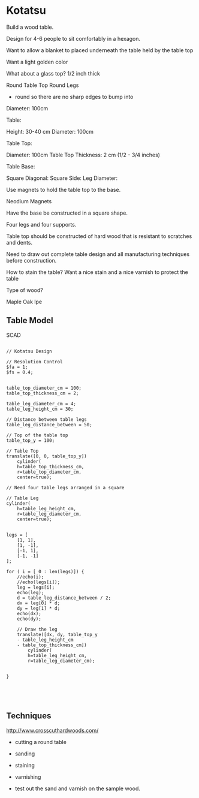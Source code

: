 # Kotatsu

Build a wood table.

Design for 4-6 people to sit comfortably in a hexagon.

Want to allow a blanket to placed underneath the table held by the table top

Want a light golden color

What about a glass top?
1/2 inch thick

Round Table Top
Round Legs

- round so there are no sharp edges to bump into

Diameter: 100cm

Table:

Height: 30-40 cm
Diameter: 100cm

Table Top:

Diameter: 100cm
Table Top Thickness: 2 cm (1/2 - 3/4 inches)

Table Base:

Square Diagonal:
Square Side:
Leg Diameter:


Use magnets to hold the table top to the base.

Neodium Magnets

Have the base be constructed in a square shape.

Four legs and four supports.

Table top should be constructed of hard wood that is resistant to scratches and dents.

Need to draw out complete table design and all manufacturing techniques before construction.

How to stain the table? Want a nice stain and a nice varnish to protect the table

Type of wood?

Maple
Oak
Ipe

## Table Model

SCAD

```scad

// Kotatsu Design

// Resolution Control
$fa = 1;
$fs = 0.4;


table_top_diameter_cm = 100;
table_top_thickness_cm = 2;

table_leg_diameter_cm = 4;
table_leg_height_cm = 30;

// Distance between table legs
table_leg_distance_between = 50;

// Top of the table top
table_top_y = 100;

// Table Top
translate([0, 0, table_top_y])
    cylinder(
    h=table_top_thickness_cm,
    r=table_top_diameter_cm,
    center=true);

// Need four table legs arranged in a square

// Table Leg
cylinder(
    h=table_leg_height_cm,
    r=table_leg_diameter_cm,
    center=true);
    
    
legs = [
    [1, 1],
    [1, -1],
    [-1, 1],
    [-1, -1]
];

for ( i = [ 0 : len(legs)]) {
    //echo(i);
    //echo(legs[i]);
    leg = legs[i];
    echo(leg);
    d = table_leg_distance_between / 2;
    dx = leg[0] * d;
    dy = leg[1] * d;
    echo(dx);
    echo(dy);
    
    // Draw the leg
    translate([dx, dy, table_top_y 
    - table_leg_height_cm
    - table_top_thickness_cm])
        cylinder(
        h=table_leg_height_cm,
        r=table_leg_diameter_cm);
    
    
}





```






## Techniques

http://www.crosscuthardwoods.com/

- cutting a round table
- sanding
- staining
- varnishing


- test out the sand and varnish on the sample wood.



